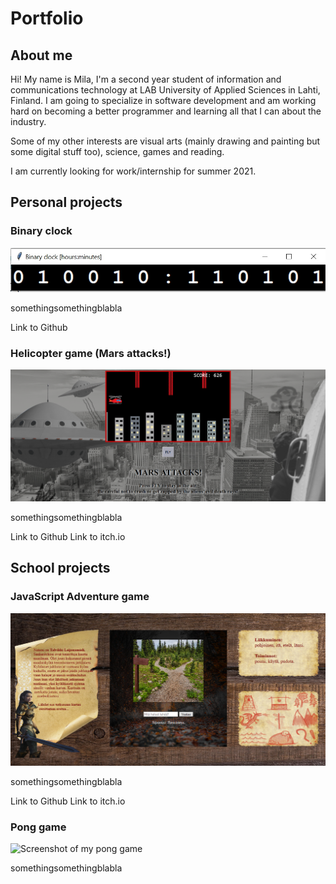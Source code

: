 # Portfolio

## About me

Hi! My name is Mila, I'm a second year student of information and communications
technology at LAB University of Applied Sciences in Lahti, Finland.
I am going to specialize in software development and am working hard on becoming
a better programmer and learning all that I can about the industry.

Some of my other interests are visual arts (mainly drawing and painting but some digital stuff too),
science, games and reading.

I am currently looking for work/internship for summer 2021.

## Personal projects

### Binary clock

![Screenshot of my binary clock](/images/Binaryclock.jpg)

somethingsomethingblabla

Link to Github

### Helicopter game (Mars attacks!)

![Screenshot of my helicopter game](/images/MarsAttacks.png)

somethingsomethingblabla

Link to Github
Link to itch.io


## School projects

### JavaScript Adventure game

![Screenshot of my adventure game](/images/Seikkailupeli.jpg)

somethingsomethingblabla

Link to Github
Link to itch.io

### Pong game

![Screenshot of my pong game](/images/pong.jpg)

somethingsomethingblabla
